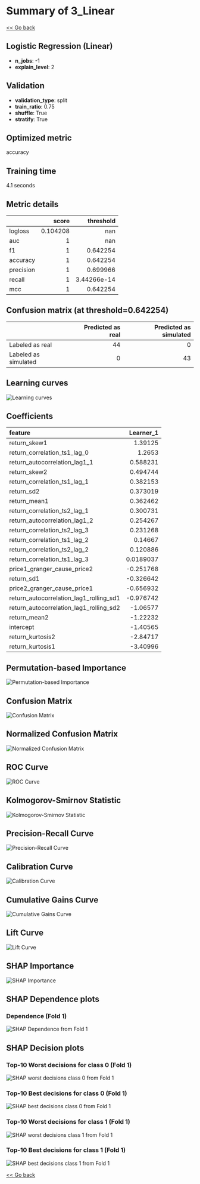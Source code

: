 # Summary of 3_Linear

[<< Go back](../README.md)


## Logistic Regression (Linear)
- **n_jobs**: -1
- **explain_level**: 2

## Validation
 - **validation_type**: split
 - **train_ratio**: 0.75
 - **shuffle**: True
 - **stratify**: True

## Optimized metric
accuracy

## Training time

4.1 seconds

## Metric details
|           |    score |     threshold |
|:----------|---------:|--------------:|
| logloss   | 0.104208 | nan           |
| auc       | 1        | nan           |
| f1        | 1        |   0.642254    |
| accuracy  | 1        |   0.642254    |
| precision | 1        |   0.699966    |
| recall    | 1        |   3.44266e-14 |
| mcc       | 1        |   0.642254    |


## Confusion matrix (at threshold=0.642254)
|                      |   Predicted as real |   Predicted as simulated |
|:---------------------|--------------------:|-------------------------:|
| Labeled as real      |                  44 |                        0 |
| Labeled as simulated |                   0 |                       43 |

## Learning curves
![Learning curves](learning_curves.png)

## Coefficients
| feature                                 |   Learner_1 |
|:----------------------------------------|------------:|
| return_skew1                            |   1.39125   |
| return_correlation_ts1_lag_0            |   1.2653    |
| return_autocorrelation_lag1_1           |   0.588231  |
| return_skew2                            |   0.494744  |
| return_correlation_ts1_lag_1            |   0.382153  |
| return_sd2                              |   0.373019  |
| return_mean1                            |   0.362462  |
| return_correlation_ts2_lag_1            |   0.300731  |
| return_autocorrelation_lag1_2           |   0.254267  |
| return_correlation_ts2_lag_3            |   0.231268  |
| return_correlation_ts1_lag_2            |   0.14667   |
| return_correlation_ts2_lag_2            |   0.120886  |
| return_correlation_ts1_lag_3            |   0.0189037 |
| price1_granger_cause_price2             |  -0.251768  |
| return_sd1                              |  -0.326642  |
| price2_granger_cause_price1             |  -0.656932  |
| return_autocorrelation_lag1_rolling_sd1 |  -0.976742  |
| return_autocorrelation_lag1_rolling_sd2 |  -1.06577   |
| return_mean2                            |  -1.22232   |
| intercept                               |  -1.40565   |
| return_kurtosis2                        |  -2.84717   |
| return_kurtosis1                        |  -3.40996   |


## Permutation-based Importance
![Permutation-based Importance](permutation_importance.png)
## Confusion Matrix

![Confusion Matrix](confusion_matrix.png)


## Normalized Confusion Matrix

![Normalized Confusion Matrix](confusion_matrix_normalized.png)


## ROC Curve

![ROC Curve](roc_curve.png)


## Kolmogorov-Smirnov Statistic

![Kolmogorov-Smirnov Statistic](ks_statistic.png)


## Precision-Recall Curve

![Precision-Recall Curve](precision_recall_curve.png)


## Calibration Curve

![Calibration Curve](calibration_curve_curve.png)


## Cumulative Gains Curve

![Cumulative Gains Curve](cumulative_gains_curve.png)


## Lift Curve

![Lift Curve](lift_curve.png)



## SHAP Importance
![SHAP Importance](shap_importance.png)

## SHAP Dependence plots

### Dependence (Fold 1)
![SHAP Dependence from Fold 1](learner_fold_0_shap_dependence.png)

## SHAP Decision plots

### Top-10 Worst decisions for class 0 (Fold 1)
![SHAP worst decisions class 0 from Fold 1](learner_fold_0_shap_class_0_worst_decisions.png)
### Top-10 Best decisions for class 0 (Fold 1)
![SHAP best decisions class 0 from Fold 1](learner_fold_0_shap_class_0_best_decisions.png)
### Top-10 Worst decisions for class 1 (Fold 1)
![SHAP worst decisions class 1 from Fold 1](learner_fold_0_shap_class_1_worst_decisions.png)
### Top-10 Best decisions for class 1 (Fold 1)
![SHAP best decisions class 1 from Fold 1](learner_fold_0_shap_class_1_best_decisions.png)

[<< Go back](../README.md)
